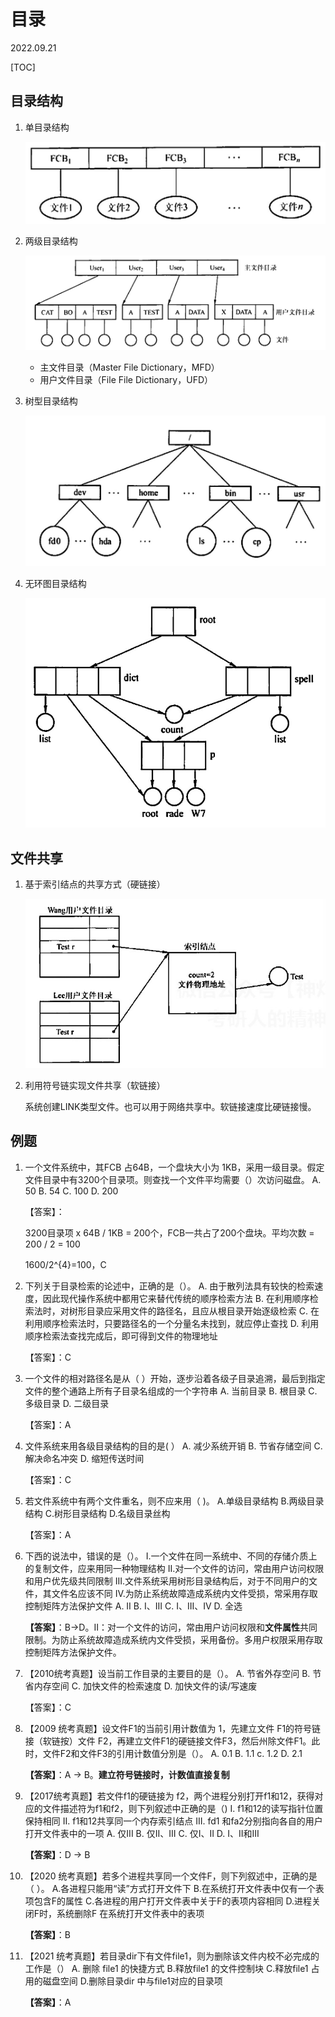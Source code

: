# 目录
2022.09.21

[TOC]

## 目录结构

1. 单目录结构

   ![image-20220921155244439](resources/单目录结构.png)

2. 两级目录结构

   ![image-20220921155322361](resources/两级目录结构.png)

   * 主文件目录（Master File Dictionary，MFD）
   * 用户文件目录（File File Dictionary，UFD）

3. 树型目录结构

   ![image-20220921155544048](resources/树型目录结构.png)

4. 无环图目录结构

   ![image-20220921155943686](resources/无环图目录结构.png)

## 文件共享

1. 基于索引结点的共享方式（硬链接）

   ![image-20220921160708457](resources/硬链接.png)

2. 利用符号链实现文件共享（软链接）

   系统创建LINK类型文件。也可以用于网络共享中。软链接速度比硬链接慢。

## 例题

1. 一个文件系统中，其FCB 占64B，一个盘块大小为 1KB，采用一级目录。假定文件目录中有3200个目录项。则查找一个文件平均需要（）次访问磁盘。
   A. 50
   B. 54
   C. 100
   D. 200

   【答案】：

   3200目录项 x 64B / 1KB = 200个，FCB一共占了200个盘块。平均次数  = 200 / 2 = 100
   
   1600/2^{4}=100，C
   
2. 下列关于目录检索的论述中，正确的是（）。
   A. 由于散列法具有较快的检索速度，因此现代操作系统中都用它来替代传统的顺序检索方法
   B. 在利用顺序检索法时，对树形目录应采用文件的路径名，且应从根目录开始逐级检索
   C. 在利用顺序检索法时，只要路径名的一个分量名未找到，就应停止查找
   D. 利用顺序检索法查找完成后，即可得到文件的物理地址

   【答案】：C

3. 一个文件的相对路径名是从（ ）开始，逐步沿着各级子目录追溯，最后到指定文件的整个通路上所有子目录名组成的一个字符串
   A. 当前目录
   B. 根目录
   C. 多级目录
   D. 二级目录

   【答案】：A

4. 文件系统来用各级目录结构的目的是( ）
   A. 减少系统开销
   B. 节省存储空间
   C. 解决命名冲突
   D. 缩短传送时间

   【答案】：C

5. 若文件系统中有两个文件重名，则不应来用（ )。
   A.单级目录结构
   B.两级目录结构
   C.树形目录结构
   D.名级目录丝构

   【答案】：A

6. 下西的说法中，错误的是（）。
   I.一个文件在同一系统中、不同的存储介质上的复制文件，应来用同一种物理结构
   II.对一个文件的访问，常由用户访问权限和用户优先级共同限制
   III.文件系统采用树形目录结构后，对于不同用户的文件，其文件名应该不同
   IV.为防止系统故障造成系统内文件受损，常采用存取控制矩阵方法保护文件
   A. II
   B. I、III
   C. I、III、IV
   D. 全选

   **【答案】**：B->D。II：对一个文件的访问，常由用户访问权限和**文件属性**共同限制。为防止系统故障造成系统内文件受损，采用备份。多用户权限采用存取控制矩阵方法保护文件。

7. 【2010统考真题】设当前工作目录的主要目的是（）。
   A. 节省外存空问
   B. 节省内存空间
   C. 加快文件的检索速度
   D. 加快文件的读/写速废

   【答案】：C

8. 【2009 统考真题】设文件F1的当前引用计数值为 1，先建立文件 F1的符号链接（软链按）文件 F2，再建立文件F1的硬链接文件F3，然后州除文件F1。此时，文件F2和文件F3的引用计数值分別是（）。
   A. 0.1
   B. 1.1
   c. 1.2
   D. 2.1

   **【答案】**：A -> B。**建立符号链接时，计数值直接复制**

9. 【2017统考真题】若文件f1的硬链接为 f2，两个进程分别打开f1和12，获得对应的文件描述符为f1和f2，则下列叙述中正确的是（)
   I.   f1和12的读写指针位置保持相同
   II.  f1和12共享同一个内存索引结点
   III. fd1 和fa2分别指向各自的用户打开文件表中的一项
   A. 仅III
   B. 仅II、III
   C. 仅I、II
   D. I、II和III

   **【答案】**：D -> B

10. 【2020 统考真题】若多个进程共享同一个文件F，则下列叙述中，正确的是（ ）。
    A.各进程只能用“读”方式打开文件下
    B.在系统打开文件表中仅有一个表项包含F的属性
    C.各进程的用户打开文件表中关于F的表项内容相同
    D.进程关闭F时，系统删除F 在系统打开文件表中的表项

    **【答案】**：B

11. 【2021 统考真题】若目录dir下有文件file1，则为删除该文件内校不必完成的工作是（）
    A. 删除 file1 的快捷方式
    B.释放file1 的文件控制块
    C.释放file1 占用的磁盘空间
    D.删除目录dir 中与file1对应的目录项

    **【答案】**：A

